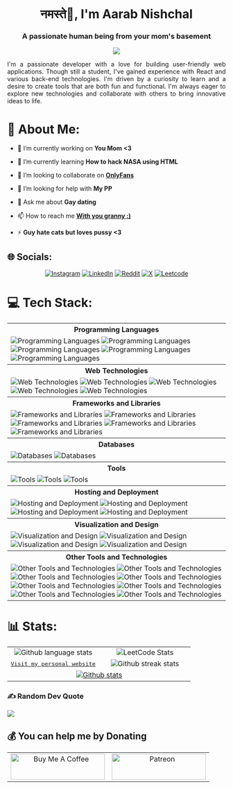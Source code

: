 <h1 align="center">नमस्ते🙏, I'm Aarab Nishchal</h1>
<h3 align="center">A passionate human being from your mom's basement</h3>
<div style="text-align: center;" markdown="1">

[![](https://visitcount.itsvg.in/api?id=aarabii&icon=0&color=12)](https://github.com/aarabii)

<p style="text-align: justify;">
I'm a passionate developer with a love for building user-friendly web applications. Though still a student, I've gained experience with React and various back-end technologies. I'm driven by a curiosity to learn and a desire to create tools that are both fun and functional. I'm always eager to explore new technologies and collaborate with others to bring innovative ideas to life.
</p>

</div>

# 💫 About Me:

- 🔭 I’m currently working on **You Mom <3**

- 🌱 I’m currently learning **How to hack NASA using HTML**

- 👯 I’m looking to collaborate on **[OnlyFans](https://youtu.be/dQw4w9WgXcQ)**

- 🤝 I’m looking for help with **My PP**

- 💬 Ask me about **Gay dating**

- 📫 How to reach me **[With you granny :)](mailto:aarab.nishchal@gmail.com)**

- ⚡ **Guy hate cats but loves pussy <3**

## 🌐 Socials:

<div style="text-align: center;" markdown="1">

[![Instagram](https://img.shields.io/badge/Instagram-black.svg?logo=instagram&logoColor=white)](https://instagram.com/aarab.ii)
[![LinkedIn](https://img.shields.io/badge/Linkedin-black.svg?logo=linkedin&logoColor=white)](https://linkedin.com/in/aarab-nishchal)
[![Reddit](https://img.shields.io/badge/Reddit-black.svg?logo=reddit&logoColor=white)](https://reddit.com/user/VirtualCumm)
[![X](https://img.shields.io/badge/X-black.svg?logo=X&logoColor=white)](https://x.com/aarab_ii)
[![Leetcode](https://img.shields.io/badge/Leetcode-black.svg?logo=leetcode&logoColor=white)](https://leetcode.com/u/aarabii)

</div>

# 💻 Tech Stack:

<table>
  <tbody>
    <tr>
      <th colspan="2" style="text-align: center;">Programming Languages</th>
    </tr>
    <tr>
      <td align="left">
        <img alt="Programming Languages" src="https://img.shields.io/badge/c-%2300599C.svg?style=for-the-badge&logo=c&logoColor=white" />
        <img alt="Programming Languages" src="https://img.shields.io/badge/c++-%2300599C.svg?style=for-the-badge&logo=c%2B%2B&logoColor=white" />
        <img alt="Programming Languages" src="https://img.shields.io/badge/java-%23ED8B00.svg?style=for-the-badge&logo=openjdk&logoColor=white" />
        <img alt="Programming Languages" src="https://img.shields.io/badge/javascript-%23323330.svg?style=for-the-badge&logo=javascript&logoColor=%23F7DF1E" />
        <img alt="Programming Languages" src="https://img.shields.io/badge/python-3670A0?style=for-the-badge&logo=python&logoColor=ffdd54" />
      </td>
    </tr>
    <tr>
      <th colspan="2" style="text-align: center;">Web Technologies</th>
    </tr>
    <tr>
      <td align="left">
        <img alt="Web Technologies" src="https://img.shields.io/badge/CSS3-%231572B6.svg?style=for-the-badge&logo=css3&logoColor=white" />
        <img alt="Web Technologies" src="https://img.shields.io/badge/HTML5-%23E34F26.svg?style=for-the-badge&logo=html5&logoColor=white" />
        <img alt="Web Technologies" src="https://img.shields.io/badge/Bootstrap-%238511FA.svg?style=for-the-badge&logo=bootstrap&logoColor=white" />
        <img alt="Web Technologies" src="https://img.shields.io/badge/TailwindCSS-%2338B2AC.svg?style=for-the-badge&logo=tailwind-css&logoColor=white" />
        <img alt="Web Technologies" src="https://img.shields.io/badge/SASS-hotpink.svg?style=for-the-badge&logo=SASS&logoColor=white" />
      </td>
    </tr>
    <tr>
      <th colspan="2" style="text-align: center;">Frameworks and Libraries</th>
    </tr>
    <tr>
      <td align="left">
        <img alt="Frameworks and Libraries" src="https://img.shields.io/badge/React-%2320232a.svg?style=for-the-badge&logo=react&logoColor=%2361DAFB" />
        <img alt="Frameworks and Libraries" src="https://img.shields.io/badge/React_Native-%2320232a.svg?style=for-the-badge&logo=react&logoColor=%2361DAFB" />
        <img alt="Frameworks and Libraries" src="https://img.shields.io/badge/Express.js-%23404d59.svg?style=for-the-badge&logo=express&logoColor=%2361DAFB" />
        <img alt="Frameworks and Libraries" src="https://img.shields.io/badge/Next.js-%23000000.svg?style=for-the-badge&logo=next.js&logoColor=white" />
        <img alt="Frameworks and Libraries" src="https://img.shields.io/badge/NestJS-%23E0234E.svg?style=for-the-badge&logo=nestjs&logoColor=white" />
      </td>
    </tr>
    <tr>
      <th colspan="2" style="text-align: center;">Databases</th>
    </tr>
    <tr>
      <td align="left">
        <img alt="Databases" src="https://img.shields.io/badge/MongoDB-%234ea94b.svg?style=for-the-badge&logo=mongodb&logoColor=white" />
        <img alt="Databases" src="https://img.shields.io/badge/MySQL-4479A1.svg?style=for-the-badge&logo=mysql&logoColor=white" />
      </td>
    </tr>
    <tr>
      <th colspan="2" style="text-align: center;">Tools</th>
    </tr>
    <tr>
      <td align="left">
        <img alt="Tools" src="https://img.shields.io/badge/Git-%23F05033.svg?style=for-the-badge&logo=git&logoColor=white" />
        <img alt="Tools" src="https://img.shields.io/badge/GitHub-%23121011.svg?style=for-the-badge&logo=github&logoColor=white" />
        <img alt="Tools" src="https://img.shields.io/badge/Postman-FF6C37?style=for-the-badge&logo=postman&logoColor=white" />
      </td>
    </tr>
    <tr>
      <th colspan="2" style="text-align: center;">Hosting and Deployment</th>
    </tr>
    <tr>
      <td align="left">
        <img alt="Hosting and Deployment" src="https://img.shields.io/badge/Firebase-%23039BE5.svg?style=for-the-badge&logo=firebase" />
        <img alt="Hosting and Deployment" src="https://img.shields.io/badge/Netlify-%23000000.svg?style=for-the-badge&logo=netlify&logoColor=#00C7B7" />
        <img alt="Hosting and Deployment" src="https://img.shields.io/badge/Vercel-%23000000.svg?style=for-the-badge&logo=vercel&logoColor=white" />
        <img alt="Hosting and Deployment" src="https://img.shields.io/badge/Glitch-%233333FF.svg?style=for-the-badge&logo=glitch&logoColor=white" />
      </td>
    </tr>
    <tr>
      <th colspan="2" style="text-align: center;">Visualization and Design</th>
    </tr>
    <tr>
      <td align="left">
        <img alt="Visualization and Design" src="https://img.shields.io/badge/Adobe_Illustrator-%23FF9A00.svg?style=for-the-badge&logo=adobe%20illustrator&logoColor=white" />
        <img alt="Visualization and Design" src="https://img.shields.io/badge/Figma-%23F24E1E.svg?style=for-the-badge&logo=figma&logoColor=white" />
        <img alt="Visualization and Design" src="https://img.shields.io/badge/Framer-black?style=for-the-badge&logo=framer&logoColor=blue" />
        <img alt="Visualization and Design" src="https://img.shields.io/badge/Canva-%2300C4CC.svg?style=for-the-badge&logo=Canva&logoColor=white" />
      </td>
    </tr>
    <tr>
      <th colspan="2" style="text-align: center;">Other Tools and Technologies</th>
    </tr>
    <tr>
      <td align="left">
        <img alt="Other Tools and Technologies" src="https://img.shields.io/badge/Markdown-%23000000.svg?style=for-the-badge&logo=markdown&logoColor=white" />
        <img alt="Other Tools and Technologies" src="https://img.shields.io/badge/PowerShell-%235391FE.svg?style=for-the-badge&logo=powershell&logoColor=white" />
        <img alt="Other Tools and Technologies" src="https://img.shields.io/badge/NPM-%23CB3837.svg?style=for-the-badge&logo=npm&logoColor=white" />
        <img alt="Other Tools and Technologies" src="https://img.shields.io/badge/PNPM-%234a4a4a.svg?style=for-the-badge&logo=pnpm&logoColor=f69220" />
        <img alt="Other Tools and Technologies" src="https://img.shields.io/badge/Vite-%23646CFF.svg?style=for-the-badge&logo=vite&logoColor=white" />
        <img alt="Other Tools and Technologies" src="https://img.shields.io/badge/Nodemon-%23323330.svg?style=for-the-badge&logo=nodemon&logoColor=%BBDEAD" />
        <img alt="Other Tools and Technologies" src="https://img.shields.io/badge/Chart.js-F5788D.svg?style=for-the-badge&logo=chart.js&logoColor=white" />
        <img alt="Other Tools and Technologies" src="https://img.shields.io/badge/React_Router-CA4245?style=for-the-badge&logo=react-router&logoColor=white" />
      </td>
    </tr>
  </tbody>
</table>

# 📊 Stats:

<table>
  <tbody>
    <tr>
      <td width="50%" align="center">
        <img alt="Github language stats" src="https://github-readme-stats.vercel.app/api/top-langs?username=aarabii&show_icons=true&locale=en&layout=compact&theme=tokyonight" />
      </td>
      <td width="50%" align="center">
        <img alt="LeetCode Stats" src="https://leetcard.jacoblin.cool/aarabii?theme=dark&font=Inter&ext=heatmap" />
      </td>
    </tr>
    <tr>
      <td width="50%" align="center">
        <a href="https://aarab.vercel.app/"><kbd>Visit my personal website</kbd></a>
      </td>
      <td width="50%" align="center">
        <img alt="Github streak stats" src="https://github-readme-streak-stats.herokuapp.com/?user=aarabii&theme=tokyonight" />
      </td>
    </tr>
    <tr>
      <td colspan="2" align="center">
        <a href="https://www.storyblok.com/developers?utm_source=egoist&utm_medium=github&utm_campaign=sponsorship">
          <img alt="Github stats" src="https://github-profile-summary-cards.vercel.app/api/cards/profile-details?username=aarabii&theme=nord_bright" />
        </a>
      </td>
    </tr>
  </tbody>
</table>

### ✍️ Random Dev Quote

![](https://quotes-github-readme.vercel.app/api?type=horizontal&theme=tokyonight)

## 💰 You can help me by Donating

<table>
  <tbody>
    <tr>
      <td width="50%" align="center">
        <a href="https://www.buymeacoffee.com/aarab" target="_blank">
          <img src="https://cdn.buymeacoffee.com/buttons/v2/default-yellow.png" alt="Buy Me A Coffee" style="height: 60px !important;width: 217px !important;" >
        </a>
      </td>
      <td width="50%" align="center">
        <a href="https://patreon.com/aarab" target="_blank">
          <img src="https://c5.patreon.com/external/logo/become_a_patron_button.png" alt="Patreon" style="height: 60px !important;width: 217px !important;" >
        </a>
      </td>
    </tr>
    </tbody>
</table>
